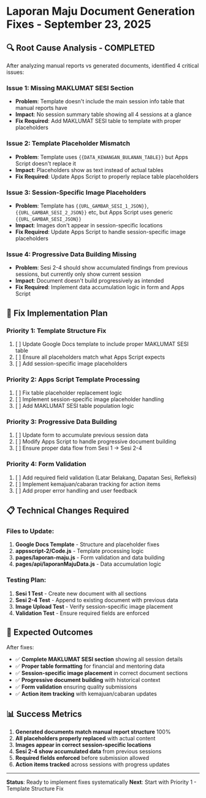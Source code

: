 # Laporan Maju Document Generation Fixes - September 23, 2025

## 🔍 **Root Cause Analysis - COMPLETED**

After analyzing manual reports vs generated documents, identified 4 critical issues:

### **Issue 1: Missing MAKLUMAT SESI Section**
- **Problem**: Template doesn't include the main session info table that manual reports have
- **Impact**: No session summary table showing all 4 sessions at a glance
- **Fix Required**: Add MAKLUMAT SESI table to template with proper placeholders

### **Issue 2: Template Placeholder Mismatch** 
- **Problem**: Template uses `{{DATA_KEWANGAN_BULANAN_TABLE}}` but Apps Script doesn't replace it
- **Impact**: Placeholders show as text instead of actual tables
- **Fix Required**: Update Apps Script to properly replace table placeholders

### **Issue 3: Session-Specific Image Placeholders**
- **Problem**: Template has `{{URL_GAMBAR_SESI_1_JSON}}`, `{{URL_GAMBAR_SESI_2_JSON}}` etc, but Apps Script uses generic `{{URL_GAMBAR_SESI_JSON}}`
- **Impact**: Images don't appear in session-specific locations
- **Fix Required**: Update Apps Script to handle session-specific image placeholders

### **Issue 4: Progressive Data Building Missing**
- **Problem**: Sesi 2-4 should show accumulated findings from previous sessions, but currently only show current session
- **Impact**: Document doesn't build progressively as intended
- **Fix Required**: Implement data accumulation logic in form and Apps Script

## 🎯 **Fix Implementation Plan**

### **Priority 1: Template Structure Fix**
1. [ ] Update Google Docs template to include proper MAKLUMAT SESI table
2. [ ] Ensure all placeholders match what Apps Script expects
3. [ ] Add session-specific image placeholders

### **Priority 2: Apps Script Template Processing**
1. [ ] Fix table placeholder replacement logic
2. [ ] Implement session-specific image placeholder handling  
3. [ ] Add MAKLUMAT SESI table population logic

### **Priority 3: Progressive Data Building**
1. [ ] Update form to accumulate previous session data
2. [ ] Modify Apps Script to handle progressive document building
3. [ ] Ensure proper data flow from Sesi 1 → Sesi 2-4

### **Priority 4: Form Validation**
1. [ ] Add required field validation (Latar Belakang, Dapatan Sesi, Refleksi)
2. [ ] Implement kemajuan/cabaran tracking for action items
3. [ ] Add proper error handling and user feedback

## 📋 **Technical Changes Required**

### **Files to Update:**
1. **Google Docs Template** - Structure and placeholder fixes
2. **appsscript-2/Code.js** - Template processing logic
3. **pages/laporan-maju.js** - Form validation and data building
4. **pages/api/laporanMajuData.js** - Data accumulation logic

### **Testing Plan:**
1. **Sesi 1 Test** - Create new document with all sections
2. **Sesi 2-4 Test** - Append to existing document with previous data
3. **Image Upload Test** - Verify session-specific image placement
4. **Validation Test** - Ensure required fields are enforced

## 🚀 **Expected Outcomes**

After fixes:
- ✅ **Complete MAKLUMAT SESI section** showing all session details
- ✅ **Proper table formatting** for financial and mentoring data  
- ✅ **Session-specific image placement** in correct document sections
- ✅ **Progressive document building** with historical context
- ✅ **Form validation** ensuring quality submissions
- ✅ **Action item tracking** with kemajuan/cabaran updates

## 📊 **Success Metrics**

1. **Generated documents match manual report structure** 100%
2. **All placeholders properly replaced** with actual content
3. **Images appear in correct session-specific locations**
4. **Sesi 2-4 show accumulated data** from previous sessions
5. **Required fields enforced** before submission allowed
6. **Action items tracked** across sessions with progress updates

---
**Status**: Ready to implement fixes systematically
**Next**: Start with Priority 1 - Template Structure Fix